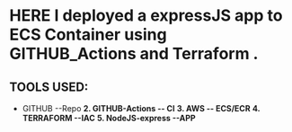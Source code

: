# HERE I deployed a expressJS app to ECS Container using GITHUB_Actions and Terraform .
## TOOLS USED:
* GITHUB --Repo
**2. GITHUB-Actions -- CI**
**3. AWS -- ECS/ECR**
**4. TERRAFORM --IAC**
**5. NodeJS-express --APP**
